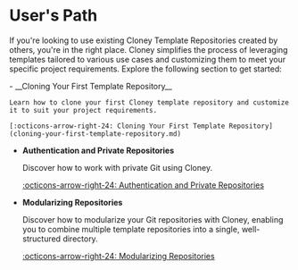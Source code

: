 # User's Path

If you're looking to use existing Cloney Template Repositories created by others, you're in the right place. Cloney simplifies the process of leveraging templates tailored to various use cases and customizing them to meet your specific project requirements. Explore the following section to get started:

<div class="grid cards" markdown>
-   __Cloning Your First Template Repository__

    Learn how to clone your first Cloney template repository and customize it to suit your project requirements.

    [:octicons-arrow-right-24: Cloning Your First Template Repository](cloning-your-first-template-repository.md)

-   __Authentication and Private Repositories__
    
    Discover how to work with private Git using Cloney.
    
    [:octicons-arrow-right-24: Authentication and Private Repositories](authentication-and-private-repositories.md)

-   __Modularizing Repositories__

    Discover how to modularize your Git repositories with Cloney, enabling you to combine multiple template repositories into a single, well-structured directory.

    [:octicons-arrow-right-24: Modularizing Repositories](modularizing-repositories.md)
</div>
